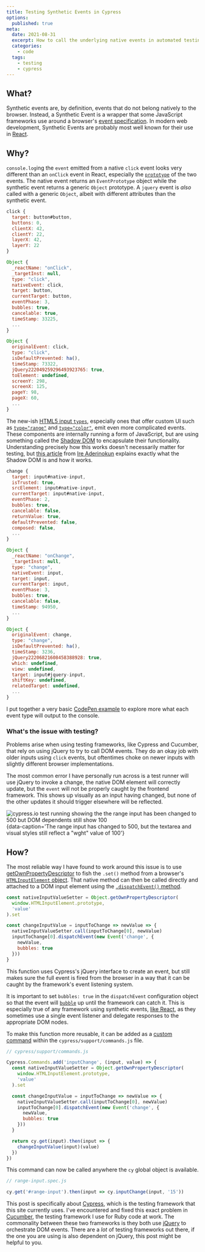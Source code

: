 ```yaml
---
title: Testing Synthetic Events in Cypress
options:
  published: true
meta:
  date: 2021-08-31
  excerpt: How to call the underlying native events in automated testing
  categories:
    - code
  tags:
    - testing
    - cypress
---
```


<script>
  import Note from '../../../../../components/misc/note.svelte'
  import { Tab, Tabs } from '../../../../../components/misc/tabs'
</script>

## What?

Synthetic events are, by definition, events that do not belong natively to the browser. Instead, a Synthetic Event is a wrapper that some JavaScript frameworks use around a browser's [event specification](https://www.w3.org/TR/DOM-Level-3-Events/). In modern web development, Synthetic Events are probably most well known for their use in [React](https://reactjs.org/).

## Why?

`console.log`ing the `event` emitted from a native `click` event looks very different than an `onClick` event in React, especially the [`prototype`](https://developer.mozilla.org/en-US/docs/Learn/JavaScript/Objects/Object_prototypes) of the two events. The native event returns an `EventPrototype` object while the synthetic event returns a generic `Object` prototype. A `jquery` event is _also_ called with a generic `Object`, albeit with different attributes than the synthetic event.


<Tabs name='log a click event'>
  <Tab title='native click'>

  ```javascript
  click {
    target: button#button, 
    buttons: 0, 
    clientX: 42, 
    clientY: 22, 
    layerX: 42, 
    layerY: 22
  }
  ```

  </Tab>
  <Tab title='synthetic click'>

  ```javascript
  Object {
    _reactName: "onClick", 
    _targetInst: null, 
    type: "click", 
    nativeEvent: click, 
    target: button, 
    currentTarget: button, 
    eventPhase: 3, 
    bubbles: true, 
    cancelable: true, 
    timeStamp: 33225,
    ...
  }
  ```

  </Tab>
  <Tab title='jquery click'>

  ```javascript
  Object {
    originalEvent: click,
    type: "click",
    isDefaultPrevented: ha(),
    timeStamp: 73322,
    jQuery222049259296493923765: true,
    toElement: undefined,
    screenY: 298,
    screenX: 125,
    pageY: 98,
    pageX: 60,
    ...
  }
  ```

  </Tab>
</Tabs>

The new-ish [HTML5 input `types`](https://developer.mozilla.org/en-US/docs/Learn/Forms/HTML5_input_types), especially ones that offer custom UI such as [`type="range"`](https://developer.mozilla.org/en-US/docs/Learn/Forms/HTML5_input_types#Slider_controls) and [`type="color"`](https://developer.mozilla.org/en-US/docs/Learn/Forms/HTML5_input_types#Color_picker_control), emit even more complicated events. These components are internally running a form of JavaScript, but are using something called the [Shadow DOM](https://developer.mozilla.org/en-US/docs/Web/API/ShadowRoot) to encapsulate their functionality. Understanding precisely how this works doesn't necessarily matter for testing, but [this article](https://bitsofco.de/what-is-the-shadow-dom/) from [Ire Aderinokun](https://twitter.com/ireaderinokun) explains exactly what the Shadow DOM is and how it works.

<Tabs name='log a change event'>
  <Tab title='native change'>

  ```javascript
  change {
    target: input#native-input,
    isTrusted: true,
    srcElement: input#native-input,
    currentTarget: input#native-input,
    eventPhase: 2,
    bubbles: true,
    cancelable: false,
    returnValue: true,
    defaultPrevented: false,
    composed: false,
    ...
  }
  ```

  </Tab>
  <Tab title='synthetic change'>

  ```javascript
  Object {
    _reactName: "onChange",
    _targetInst: null,
    type: "change",
    nativeEvent: input,
    target: input,
    currentTarget: input,
    eventPhase: 3,
    bubbles: true,
    cancelable: false,
    timeStamp: 94950,
    ...
  }
  ```

  </Tab>
  <Tab title='jquery change'>

  ```javascript
  Object {
    originalEvent: change,
    type: "change",
    isDefaultPrevented: ha(),
    timeStamp: 3236,
    jQuery22206821608458388928: true,
    which: undefined,
    view: undefined,
    target: input#jquery-input,
    shiftKey: undefined,
    relatedTarget: undefined,
    ...
  }
  ```

  </Tab>
</Tabs>

I put together a very basic [CodePen example](https://codepen.io/ryanfiller/pen/YzQXGNM) to explore more what each event type will output to the console.

### What's the issue with testing?

Problems arise when using testing frameworks, like Cypress and Cucumber, that rely on using jQuery to try to call DOM events. They do an okay job with older inputs using `click` events, but oftentimes choke on newer inputs with slightly different browser implementations.


The most common error I have personally run across is a test runner will use jQuery to invoke a change, the native DOM element will correctly update, but the `event` will not be properly caught by the frontend framework. This shows up visually as an input having changed, but none of the other updates it should trigger elsewhere will be reflected.

![cypress.io test running showing the the range input has been changed to 500 but DOM dependents still show 100](/images/cypress-changed-input-no-side-effect.png){data-caption='The range input has changed to 500, but the textarea and visual styles still reflect a "wght" value of 100'}

## How?

The most reliable way I have found to work around this issue is to use [getOwnPropertyDescriptor](https://developer.mozilla.org/en-US/docs/Web/JavaScript/Reference/Global_Objects/Object/getOwnPropertyDescriptor) to fish the `.set()` method from a browser's [`HTMLInputElement` object](https://developer.mozilla.org/en-US/docs/Web/API/HTMLInputElement). That native method can then be called directly and attached to a DOM input element using the [`.dispatchEvent()` method](https://developer.mozilla.org/en-US/docs/Web/API/EventTarget/dispatchEvent).

``` javascript
const nativeInputValueSetter = Object.getOwnPropertyDescriptor(
  window.HTMLInputElement.prototype,
  'value'
).set

const changeInputValue = inputToChange => newValue => {
  nativeInputValueSetter.call(inputToChange[0], newValue)
  inputToChange[0].dispatchEvent(new Event('change', {
    newValue,
    bubbles: true
  }))
}
```

This function uses Cypress's jQuery interface to create an event, but still makes sure the full event is fired from the browser in a way that it can be caught by the framework's event listening system. 

It is important to set `bubbles: true` in the `dispatchEvent` configuration object so that the event will [`bubble`](https://developer.mozilla.org/en-US/docs/Web/API/Event/bubbles) up until the framework can catch it. This is especially true of any framework using synthetic events, [like React](https://reactjs.org/blog/2020/08/10/react-v17-rc.html#aligning-with-browsers), as they sometimes use a single event listener and delegate responses to the appropriate DOM nodes.

To make this function more reusable, it can be added as a [custom command](https://docs.cypress.io/api/cypress-api/custom-commands) within the `cypress/support/commands.js` file.

```javascript {3, 17, 20}
// cypress/support/commands.js

Cypress.Commands.add('inputChange', (input, value) => {
  const nativeInputValueSetter = Object.getOwnPropertyDescriptor(
    window.HTMLInputElement.prototype,
    'value'
  ).set

  const changeInputValue = inputToChange => newValue => {
    nativeInputValueSetter.call(inputToChange[0], newValue)
    inputToChange[0].dispatchEvent(new Event('change', {
      newValue,
      bubbles: true
    }))
  }

  return cy.get(input).then(input => {
    changeInputValue(input)(value)
  })
})
```

This command can now be called anywhere the `cy` global object is available.

```javascript
// range-input.spec.js

cy.get('#range-input').then(input => cy.inputChange(input, '15'))
```

<Note title="A note about other End to End to Runners">

  This post is specifically about [Cypress](https://www.cypress.io/), which is the testing framework that this site currently uses. I've encountered and fixed this exact problem in [Cucumber](https://cucumber.io/), the testing framework I use for Ruby code at work. The commonality between these two frameworks is they both use [jQuery](https://jquery.com/) to orchestrate DOM events. There are a _lot_ of testing frameworks out there, if the one you are using is also dependent on jQuery, this post might be helpful to you.

</Note>